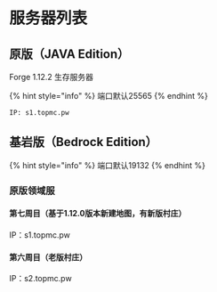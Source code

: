 # 服务器列表

## 原版（JAVA Edition）

Forge 1.12.2 生存服务器

{% hint style="info" %}
端口默认25565
{% endhint %}

```text
IP: s1.topmc.pw
```

## 基岩版（Bedrock Edition）

{% hint style="info" %}
端口默认19132
{% endhint %}

### 原版领域服

#### 第七周目（基于1.12.0版本新建地图，有新版村庄）

IP：s1.topmc.pw

#### 第六周目（老版村庄）

IP：s2.topmc.pw

